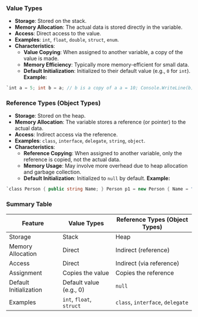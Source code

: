 ### Value Types

- **Storage**: Stored on the stack.
- **Memory Allocation**: The actual data is stored directly in the variable.
- **Access**: Direct access to the value.
- **Examples**: `int`, `float`, `double`, `struct`, `enum`.
- **Characteristics**:
    - **Value Copying**: When assigned to another variable, a copy of the value is made.
    - **Memory Efficiency**: Typically more memory-efficient for small data.
    - **Default Initialization**: Initialized to their default value (e.g., `0` for `int`).
**Example:**
```csharp
`int a = 5; int b = a; // b is a copy of a a = 10; Console.WriteLine(b); // Outputs 5`
```
### Reference Types (Object Types)
- **Storage**: Stored on the heap.
- **Memory Allocation**: The variable stores a reference (or pointer) to the actual data.
- **Access**: Indirect access via the reference.
- **Examples**: `class`, `interface`, `delegate`, `string`, `object`.
- **Characteristics**:
    - **Reference Copying**: When assigned to another variable, only the reference is copied, not the actual data.
    - **Memory Usage**: May involve more overhead due to heap allocation and garbage collection.
    - **Default Initialization**: Initialized to `null` by default.
**Example:**
```csharp
`class Person { public string Name; } Person p1 = new Person { Name = "Alice" }; Person p2 = p1; // p2 references the same object as p1 p1.Name = "Bob"; Console.WriteLine(p2.Name); // Outputs "Bob"`
```
### Summary Table

| Feature                | Value Types              | Reference Types (Object Types)   |
| ---------------------- | ------------------------ | -------------------------------- |
| Storage                | Stack                    | Heap                             |
| Memory Allocation      | Direct                   | Indirect (reference)             |
| Access                 | Direct                   | Indirect (via reference)         |
| Assignment             | Copies the value         | Copies the reference             |
| Default Initialization | Default value (e.g., 0)  | `null`                           |
| Examples               | `int`, `float`, `struct` | `class`, `interface`, `delegate` |
